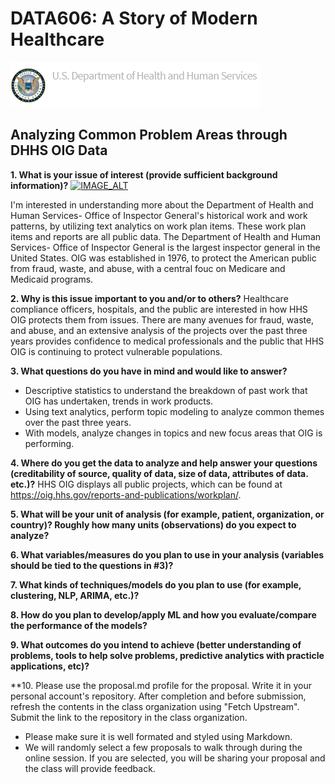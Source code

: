 # DATA606: A Story of Modern Healthcare
![image info](https://github.com/Colsai/scott_data606/blob/main/hhsoig-banner-logo.png)
## Analyzing Common Problem Areas through DHHS OIG Data

**1. What is your issue of interest (provide sufficient background information)?**
[![IMAGE_ALT](https://img.youtube.com/vi/XYhihIzGi5U/0.jpg)](https://www.youtube.com/watch?v=XYhihIzGi5U)
  
I'm interested in understanding more about the Department of Health and Human Services- Office of Inspector General's historical work and work patterns, by utilizing text analytics on work plan items. These work plan items and reports are all public data.
The Department of Health and Human Services- Office of Inspector General is the largest inspector general in the United States. OIG was established in 1976, to protect the American public from fraud, waste, and abuse, with a central fouc on Medicare and Medicaid programs. 

**2. Why is this issue important to you and/or to others?**
Healthcare compliance officers, hospitals, and the public are interested in how HHS OIG protects them from issues. There are many avenues for fraud, waste, and abuse, and an extensive analysis of the projects over the past three years provides confidence to medical professionals and the public that HHS OIG is continuing to protect vulnerable populations. 

**3. What questions do you have in mind and would like to answer?**
- Descriptive statistics to understand the breakdown of past work that OIG has undertaken, trends in work products.
- Using text analytics, perform topic modeling to analyze common themes over the past three years.
- With models, analyze changes in topics and new focus areas that OIG is performing.

**4. Where do you get the data to analyze and help answer your questions (creditability of source, quality of data, size of data, attributes of data. etc.)?**
HHS OIG displays all public projects, which can be found at https://oig.hhs.gov/reports-and-publications/workplan/.

**5. What will be your unit of analysis (for example, patient, organization, or country)? Roughly how many units (observations) do you expect to analyze?**
 
**6. What variables/measures do you plan to use in your analysis (variables should be tied to the questions in #3)?**

**7. What kinds of techniques/models do you plan to use (for example, clustering, NLP, ARIMA, etc.)?**

**8. How do you plan to develop/apply ML and how you evaluate/compare the performance of the models?**

**9. What outcomes do you intend to achieve (better understanding of problems, tools to help solve problems, predictive analytics with practicle applications, etc)?**

**10. Please use the proposal.md profile for the proposal. Write it in your personal account's repository. After completion and before submission, refresh the contents in the class organization using "Fetch Upstream". Submit the link to the repository in the class organization.
- Please make sure it is well formated and styled using Markdown. 
- We will randomly select a few proposals to walk through during the online session. If you are selected, you will be sharing your proposal and the class will provide feedback.
